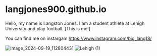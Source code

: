 # langjones900.github.io

Hello, my name is Langston Jones. I am a student athlete at Lehigh University and play football.
[This is me!]

You can find me on instargam https://www.instagram.com/big_lang18/ 

![image_2024-09-19_112804431](https://github.com/user-attachments/assets/73591cf3-6670-422a-b7f6-3472b428c272)
![Lehigh (1)](https://github.com/user-attachments/assets/7e92b8b0-70e0-4867-a907-f6bb54084dc6)
